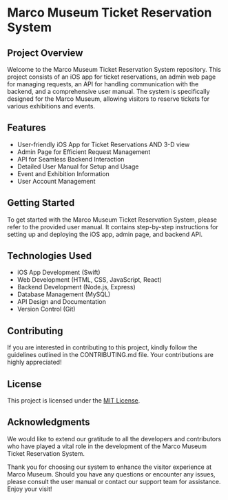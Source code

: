 # Marco Museum Ticket Reservation System

## Project Overview

Welcome to the Marco Museum Ticket Reservation System repository. This project consists of an iOS app for ticket reservations, an admin web page for managing requests, an API for handling communication with the backend, and a comprehensive user manual. The system is specifically designed for the Marco Museum, allowing visitors to reserve tickets for various exhibitions and events.

## Features

- User-friendly iOS App for Ticket Reservations AND 3-D view
- Admin Page for Efficient Request Management
- API for Seamless Backend Interaction
- Detailed User Manual for Setup and Usage
- Event and Exhibition Information
- User Account Management

## Getting Started

To get started with the Marco Museum Ticket Reservation System, please refer to the provided user manual. It contains step-by-step instructions for setting up and deploying the iOS app, admin page, and backend API.

## Technologies Used

- iOS App Development (Swift)
- Web Development (HTML, CSS, JavaScript, React)
- Backend Development (Node.js, Express)
- Database Management (MySQL)
- API Design and Documentation
- Version Control (Git)

## Contributing

If you are interested in contributing to this project, kindly follow the guidelines outlined in the CONTRIBUTING.md file. Your contributions are highly appreciated!

## License

This project is licensed under the [MIT License](LICENSE).

## Acknowledgments

We would like to extend our gratitude to all the developers and contributors who have played a vital role in the development of the Marco Museum Ticket Reservation System.

Thank you for choosing our system to enhance the visitor experience at Marco Museum. Should you have any questions or encounter any issues, please consult the user manual or contact our support team for assistance. Enjoy your visit!
